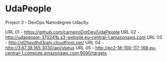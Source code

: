 # UdaPeople
Project 3 - DevOps Nanodegree Udacity.

URL 01 - https://github.com/carneiroDotDev/UdaPeople
URL 02 - http://udapeople-370241b.s3-website.eu-central-1.amazonaws.com
URL 03 - http://d2tigvdhd3rahj.cloudfront.net/
URL 04 - http://3.67.38.165:3030/api/status
URL 05 - http://ec2-18-156-117-168.eu-central-1.compute.amazonaws.com:9090/targets
